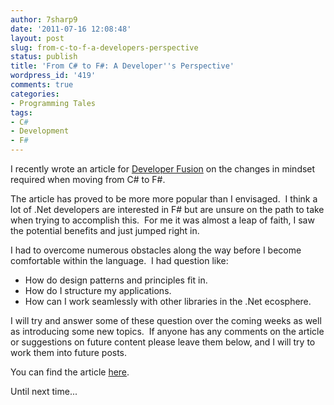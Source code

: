 ```yaml
---
author: 7sharp9
date: '2011-07-16 12:08:48'
layout: post
slug: from-c-to-f-a-developers-perspective
status: publish
title: 'From C# to F#: A Developer''s Perspective'
wordpress_id: '419'
comments: true
categories:
- Programming Tales
tags:
- C#
- Development
- F#
---
```


I recently wrote an article for [Developer Fusion](http://www.developerfusion.com/) on the changes in mindset required
when moving from C# to F#.

The article has proved to be more more popular than I envisaged.  I think a lot of .Net developers are interested in F# but are unsure on the path to take
when trying to accomplish this.  For me it was almost a leap of faith, I saw the potential benefits and just jumped right in.<!-- more -->

I had to overcome numerous obstacles along the way before I become comfortable within the language.  I had question like:

  * How do design patterns and principles fit in.
  * How do I structure my applications.
  * How can I work seamlessly with other libraries in the .Net ecosphere.  

I will try and answer some of these question over the coming weeks as well as
introducing some new topics.  If anyone has any comments on the article or
suggestions on future content please leave them below, and I will try to work
them into future posts.

You can find the article [here](http://bit.ly/rdPEq3).

Until next time...

